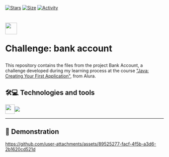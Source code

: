 [![Stars](https://img.shields.io/github/stars/maluojuara/java-bank-account?color=ffff00&label=Stars&logo=Stars&style=?style=flat)](https://github.com/maluojuara/java-bank-account)
[![Size](https://img.shields.io/github/repo-size/maluojuara/java-bank-account?color=blue&label=Size&logo=Size&style=?style=flat)](https://github.com/maluojuara/java-bank-account)
[![Activity](https://img.shields.io/github/last-commit/maluojuara/java-bank-account?color=red&label=Last%20Commit&style=flat)](https://github.com/maluojuara/java-bank-account)


<h1>
    <a href="https://cursos.alura.com.br/course/java-criando-primeira-aplicacao">
      <img align="center" width="37px" src="https://yt3.googleusercontent.com/W7GokEE6ydjZFa_Tpz6yvSsDlVPTe7d4yTsJqKXy1Gbhu1BGXCfKJ_I-_TzOq37m8R9S97kQ=s900-c-k-c0x00ffffff-no-rj"></a>
    
  <span> Challenge: bank account </span>
</h1>


This repository contains the files from the project Bank Account, a challenge developed during my learning process at the course ["Java: Creating Your First Application"](https://github.com/maluojuara/java-alura-fundamentals), from Alura. 

## 🛠️💻  Technologies and tools

<p style="display: flex; align-items: center;">
  <img width="30px" src="https://github.com/user-attachments/assets/16cbae70-8e99-4835-b938-b958722b5866" >
  <img  src="https://img.shields.io/badge/IntelliJ-20232A?logo=intellij-idea&logoColor=white&style=for-the-badge">
</p>

***

## 📲  Demonstration

</a>


https://github.com/user-attachments/assets/89525277-facf-4f5b-a3d6-2b1620cd521d


